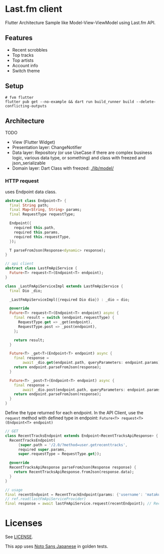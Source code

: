 # Last.fm client

Flutter Architecture Sample like Model-View-ViewModel using Last.fm API.

## Features
- Recent scrobbles
- Top tracks
- Top artists
- Account info
- Switch theme

## Setup

```shell
# fvm flutter
flutter pub get --no-example && dart run build_runner build --delete-conflicting-outputs
```

## Architecture

TODO

- View (Flutter Widget)
- Presentation layer: ChangeNotifier
- Data layer: Repository (or use UseCase if there are complex business logic, various data type, or something) and class with freezed and json_serializable
- Domain layer: Dart Class with freezed:  [./lib/model/](./lib/model)

### HTTP request

uses Endpoint data class.

```dart
abstract class Endpoint<T> {
  final String path;
  final Map<String, String> params;
  final RequestType requestType;

  Endpoint({
    required this.path,
    required this.params,
    required this.requestType,
  });

  T parseFromJson(Response<dynamic> response);
}
```

```dart
// api client
abstract class LastFmApiService {
  Future<T> request<T>(Endpoint<T> endpoint);
}

class _LastFmApiServiceImpl extends LastFmApiService {
  final Dio _dio;

  _LastFmApiServiceImpl({required Dio dio}) : _dio = dio;

  @override
  Future<T> request<T>(Endpoint<T> endpoint) async {
    final result = switch (endpoint.requestType) {
      RequestType.get => _get(endpoint),
      RequestType.post => _post(endpoint),
    };

    return result;
  }

  Future<T> _get<T>(Endpoint<T> endpoint) async {
    final response =
        await _dio.get(endpoint.path, queryParameters: endpoint.params);
    return endpoint.parseFromJson(response);
  }

  Future<T> _post<T>(Endpoint<T> endpoint) async {
    final response =
        await _dio.post(endpoint.path, queryParameters: endpoint.params);
    return endpoint.parseFromJson(response);
  }
}

```

Define the type returned for each endpoint. In the API Client, use the `request` method with defined type in endpoint: `Future<T> request<T>(Endpoint<T> endpoint)`

```dart
// GET
class RecentTracksEndpoint extends Endpoint<RecentTracksApiResponse> {
  RecentTracksEndpoint(
      {super.path = '/2.0/?method=user.getrecenttracks',
      required super.params,
      super.requestType = RequestType.get});

  @override
  RecentTracksApiResponse parseFromJson(Response response) {
    return RecentTracksApiResponse.fromJson(response.data);
  }
}

// usage
final recentEndpoint = RecentTrackEndpoint(params: {'username': 'mataku'});
// ref.read(lastFmApiServiceProvider)
final response = await lastFmApiService.request(recentEndpoint); // RecentTracksApiResponse type
```

# Licenses

See [LICENSE](./LICENSE).

This app uses [Noto Sans Japanese](https://fonts.google.com/noto/specimen/Noto+Sans+JP) in golden tests.
